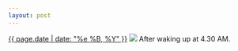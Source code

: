 ```yaml
---
layout: post
---
```


<p>
  <time><a href="/166">{{ page.date | date: "%e %B, %Y" }}</a></time>
  <a href="/166"><img src="{{ site.assets_url }}/166.jpg"/></a>
  <span>After waking up at 4.30 AM.</span>
</p>
